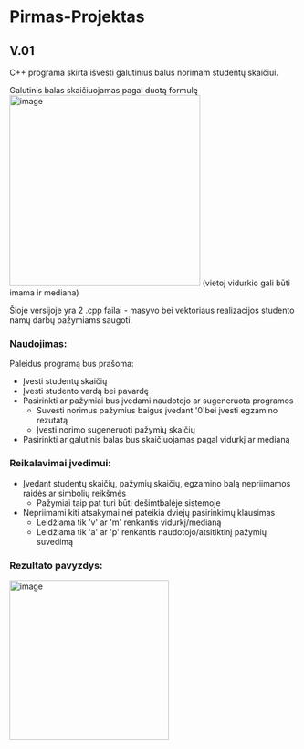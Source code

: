 # Pirmas-Projektas
## V.01
C++ programa skirta išvesti galutinius balus norimam studentų skaičiui.

Galutinis balas skaičiuojamas pagal duotą formulę
<img width="334" alt="image" src="https://user-images.githubusercontent.com/113300842/190487398-153dc316-128c-40c3-8891-a57e2628d8c6.png">
(vietoj vidurkio gali būti imama ir mediana)

Šioje versijoje yra 2 .cpp failai - masyvo bei vektoriaus realizacijos studento namų darbų pažymiams saugoti.

### Naudojimas:
Paleidus programą bus prašoma:
- Įvesti studentų skaičių 
- Įvesti studento vardą bei pavardę
- Pasirinkti ar pažymiai bus įvedami naudotojo ar sugeneruota programos
    - Suvesti norimus pažymius baigus įvedant '0'bei įvesti egzamino rezutatą
    - Įvesti norimo sugeneruoti pažymių skaičių
- Pasirinkti ar galutinis balas bus skaičiuojamas pagal vidurkį ar medianą

### Reikalavimai įvedimui:
- Įvedant studentų skaičių, pažymių skaičių, egzamino balą nepriimamos raidės ar simbolių reikšmės
  - Pažymiai taip pat turi būti dešimtbalėje sistemoje
- Nepriimami kiti atsakymai nei pateikia dviejų pasirinkimų klausimas 
    - Leidžiama tik 'v' ar 'm' renkantis vidurkį/medianą
    - Leidžiama tik 'a' ar 'p' renkantis naudotojo/atsitiktinį pažymių suvedimą

### Rezultato pavyzdys:
<img width="279" alt="image" src="https://user-images.githubusercontent.com/113300842/190507743-36c49894-99a8-4afb-9afe-54556619f8ea.png">






